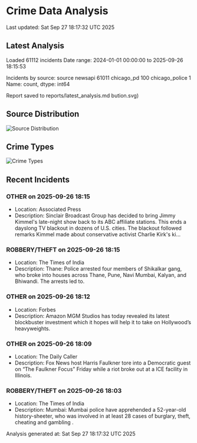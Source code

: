 # Crime Data Analysis
Last updated: Sat Sep 27 18:17:32 UTC 2025

## Latest Analysis

Loaded 61112 incidents
Date range: 2024-01-01 00:00:00 to 2025-09-26 18:15:53

Incidents by source:
source
newsapi           61011
chicago_pd          100
chicago_police        1
Name: count, dtype: int64

Report saved to reports/latest_analysis.md
bution.svg)

## Source Distribution
![Source Distribution](images/source_distribution.svg)

## Crime Types
![Crime Types](images/crime_types.svg)

## Recent Incidents

### OTHER on 2025-09-26 18:15
- Location: Associated Press
- Description: Sinclair Broadcast Group has decided to bring Jimmy Kimmel's late-night show back to its ABC affiliate stations. This ends a dayslong TV blackout in dozens of U.S. cities. The blackout followed remarks Kimmel made about conservative activist Charlie Kirk's ki…


### ROBBERY/THEFT on 2025-09-26 18:15
- Location: The Times of India
- Description: Thane: Police arrested four members of Shikalkar gang, who broke into houses across Thane, Pune, Navi Mumbai, Kalyan, and Bhiwandi. The arrests led to.


### OTHER on 2025-09-26 18:12
- Location: Forbes
- Description: Amazon MGM Studios has today revealed its latest blockbuster investment which it hopes will help it to take on Hollywood’s heavyweights.


### OTHER on 2025-09-26 18:09
- Location: The Daily Caller
- Description: Fox News host Harris Faulkner tore into a Democratic guest on “The Faulkner Focus” Friday while a riot broke out at a ICE facility in Illinois.


### ROBBERY/THEFT on 2025-09-26 18:03
- Location: The Times of India
- Description: Mumbai: Mumbai police have apprehended a 52-year-old history-sheeter, who was involved in at least 28 cases of burglary, theft, cheating and gambling .

Analysis generated at: Sat Sep 27 18:17:32 UTC 2025
